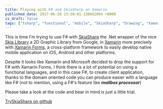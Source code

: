 ```yaml
---
title: Playing with F# and SkiaSharp on Xamarin
published_date: 2017-06-20 13:50:01.138662894 +0000
is_draft: false
tags: ["fsharp", "functional", "mobile", "SkiaSharp", "Drawing", "Xamarin"]
---
```



This is time I'm trying to use F# with [SkiaSharp](https://github.com/mono/SkiaSharp) the .Net wrapper of the nice [Skia Library](https://skia.org/) a 2D Graphic Library from Google, in [Xamarin](https://xamarin.com) more precisely with [Xamarin Forms](https://developer.xamarin.com/guides/xamarin-forms), a cross-platform framework to easily develop native mobile application on iOS, Android and other platforms.

Despite it looks like Xamarin and Microsoft decided to drop the support for F# with Xamarin Forms, I think there is a lot of potential on using a functional languages, and in this case F#, to create client application, thanks to the domain oriented code you can produce easier with a language like F# (not to mention, using a F#'s feature like ***mailbox processor***)

Please take a look at the code and bear in mind is just a little trial.


[TrySkiaSharp on github](https://github.com/palutz/trySkiaSharp)

